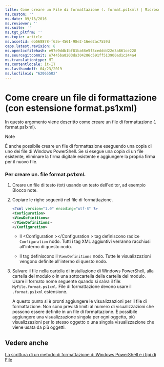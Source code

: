 ```yaml
---
title: Come creare un File di formattazione (. format.ps1xml) | Microsoft Docs
ms.custom: ''
ms.date: 09/13/2016
ms.reviewer: ''
ms.suite: ''
ms.tgt_pltfrm: ''
ms.topic: article
ms.assetid: eb568878-f63e-4561-98e2-16ee2ac7559d
caps.latest.revision: 8
ms.openlocfilehash: e97e9ddb1bf81ba66e5f3cedddd22e3a861ce228
ms.sourcegitcommit: e7445ba8203da304286c591ff513900ad1c244a4
ms.translationtype: MT
ms.contentlocale: it-IT
ms.lasthandoff: 04/23/2019
ms.locfileid: "62065502"
---
```

# <a name="how-to-create-a-formatting-file-formatps1xml"></a>Come creare un file di formattazione (con estensione format.ps1xml)

In questo argomento viene descritto come creare un file di formattazione (. format.ps1xml).

> [!NOTE]
> È anche possibile creare un file di formattazione eseguendo una copia di uno dei file di Windows PowerShell. Se si esegue una copia di un file esistente, eliminare la firma digitale esistente e aggiungere la propria firma per il nuovo file.

### <a name="to-create-a-formatps1xml-file"></a>Per creare un. file format.ps1xml.

1. Creare un file di testo (txt) usando un testo dell'editor, ad esempio Blocco note.

2. Copiare le righe seguenti nel file di formattazione.

   ```xml
   <?xml version="1.0" encoding="utf-8" ?>
   <Configuration>
   <ViewDefinitions>
   </ViewDefinitions>
   </Configuration>
   ```

   - Il \<Configuration >\</Configuration > tag definiscono radice `Configuration` nodo. Tutti i tag XML aggiuntivi verranno racchiusi all'interno di questo nodo.

   - Il <ViewDefinitions> </ViewDefinitions> tag definiscono il `ViewDefinitions` nodo. Tutte le visualizzazioni vengono definite all'interno di questo nodo.

3. Salvare il file nella cartella di installazione di Windows PowerShell, alla cartella del modulo o in una sottocartella della cartella del modulo. Usare il formato nome seguente quando si salva il file: `MyFile.format.ps1xml`. File di formattazione devono usare il `.format.ps1xml` estensione.

   A questo punto si è pronti aggiungere le visualizzazioni per il file di formattazione. Non sono previsti limiti al numero di visualizzazioni che possono essere definite in un file di formattazione. È possibile aggiungere una visualizzazione singola per ogni oggetto, più visualizzazioni per lo stesso oggetto o una singola visualizzazione che viene usata da più oggetti.

## <a name="see-also"></a>Vedere anche

[La scrittura di un metodo di formattazione di Windows PowerShell e i tipi di File](./writing-a-powershell-formatting-file.md)
